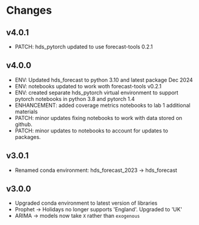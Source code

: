 # Changes

## v4.0.1
* PATCH: hds_pytorch updated to use forecast-tools 0.2.1

## v4.0.0

* ENV: Updated hds_forecast to python 3.10 and latest package Dec 2024
* ENV: notebooks updated to work woth forecast-tools v0.2.1
* ENV: created separate hds_pytorch virtual environment to support pytorch notebooks in python 3.8 and pytorch 1.4
* ENHANCEMENT: added coverage metrics notebooks to lab 1 additional materials
* PATCH: minor updates fixing notebooks to work with data stored on github.
* PATCH: minor updates to notebooks to account for updates to packages.

## v3.0.1
* Renamed conda environment: hds_forecast_2023 -> hds_forecast

## v3.0.0

* Upgraded conda environment to latest version of libraries
* Prophet -> Holidays no longer supports 'England'.  Upgraded to 'UK'
* ARIMA -> models now take `X` rather than `exogenous`
